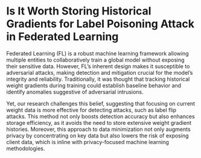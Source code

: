 # Is It Worth Storing Historical Gradients for Label Poisoning Attack in Federated Learning

Federated Learning (FL) is a robust machine learning framework allowing multiple entities to collaboratively train a global model without exposing their sensitive data. However, FL’s inherent design makes it susceptible to adversarial attacks, making detection and mitigation crucial for the model’s integrity and reliability. Traditionally, it was thought that tracking historical weight gradients during training could establish baseline behavior and identify anomalies suggestive of adversarial intrusions. 

Yet, our research challenges this belief, suggesting that focusing on current weight data is more effective for detecting attacks, such as label flip attacks. This method not only boosts detection accuracy but also enhances storage efficiency, as it avoids the need to store extensive weight gradient histories. Moreover, this approach to data minimization not only augments privacy by concentrating on key data but also lowers the risk of exposing client data, which is inline with privacy-focused machine learning methodologies.
